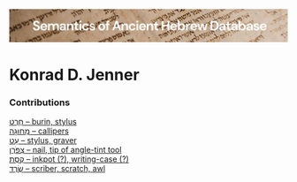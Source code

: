 <html><body><img id="banner" src="../../images/banners/banner.png" alt="banner" /></body></html>

# **Konrad D. Jenner**


### Contributions
[חֶרֶט – burin, stylus](../words/cheret.md)<br>[מְחוּגָה – callipers](../words/mchugah.md)<br>[עֵט – stylus, graver](../words/3ot.md)<br>[צִפֹּרֶן – nail, tip of angle-tint tool](../words/tsipporen.md)<br>[קֶסֶת – inkpot (?), writing-case (?)](../words/qeseth.md)<br>[שֶׂרֶד – scriber, scratch, awl](../words/cered.md)<br>